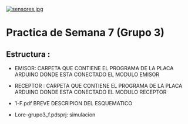 [![sensores.jpg](https://i.postimg.cc/L6wBTd77/sensores.jpg)](https://postimg.cc/mt3HLnTN)

# Practica de Semana 7 (Grupo 3)


## Estructura :

+ EMISOR: CARPETA QUE CONTIENE EL PROGRAMA DE LA PLACA ARDUINO DONDE ESTA CONECTADO EL MODULO EMISOR

+ RECEPTOR : CARPETA QUE CONTIENE EL PROGRAMA DE LA PLACA ARDUINO DONDE ESTA CONECTADO EL MODULO RECEPTOR

+ 1-F.pdf BREVE DESCRIPION DEL ESQUEMATICO

+ Lore-grupo3_f.pdsprj: simulacion


#
